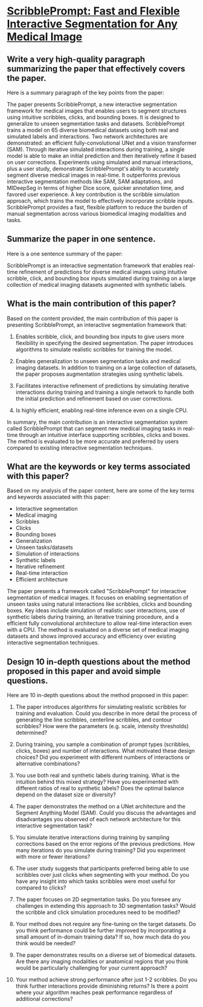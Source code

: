# [ScribblePrompt: Fast and Flexible Interactive Segmentation for Any   Medical Image](https://arxiv.org/abs/2312.07381)

## Write a very high-quality paragraph summarizing the paper that effectively covers the paper.

 Here is a summary paragraph of the key points from the paper:

The paper presents ScribblePrompt, a new interactive segmentation framework for medical images that enables users to segment structures using intuitive scribbles, clicks, and bounding boxes. It is designed to generalize to unseen segmentation tasks and datasets. ScribblePrompt trains a model on 65 diverse biomedical datasets using both real and simulated labels and interactions. Two network architectures are demonstrated: an efficient fully-convolutional UNet and a vision transformer (SAM). Through iterative simulated interactions during training, a single model is able to make an initial prediction and then iteratively refine it based on user corrections. Experiments using simulated and manual interactions, plus a user study, demonstrate ScribblePrompt's ability to accurately segment diverse medical images in real-time. It outperforms previous interactive segmentation methods like SAM, SAM adaptations, and MIDeepSeg in terms of higher Dice score, quicker annotation time, and favored user experience. A key contribution is the scribble simulation approach, which trains the model to effectively incorporate scribble inputs. ScribblePrompt provides a fast, flexible platform to reduce the burden of manual segmentation across various biomedical imaging modalities and tasks.


## Summarize the paper in one sentence.

 Here is a one sentence summary of the paper:

ScribblePrompt is an interactive segmentation framework that enables real-time refinement of predictions for diverse medical images using intuitive scribble, click, and bounding box inputs simulated during training on a large collection of medical imaging datasets augmented with synthetic labels.


## What is the main contribution of this paper?

 Based on the content provided, the main contribution of this paper is presenting ScribblePrompt, an interactive segmentation framework that:

1) Enables scribble, click, and bounding box inputs to give users more flexibility in specifying the desired segmentation. The paper introduces algorithms to simulate realistic scribbles for training the model.

2) Enables generalization to unseen segmentation tasks and medical imaging datasets. In addition to training on a large collection of datasets, the paper proposes augmentation strategies using synthetic labels. 

3) Facilitates interactive refinement of predictions by simulating iterative interactions during training and training a single network to handle both the initial prediction and refinement based on user corrections.

4) Is highly efficient, enabling real-time inference even on a single CPU.

In summary, the main contribution is an interactive segmentation system called ScribblePrompt that can segment new medical imaging tasks in real-time through an intuitive interface supporting scribbles, clicks and boxes. The method is evaluated to be more accurate and preferred by users compared to existing interactive segmentation techniques.


## What are the keywords or key terms associated with this paper?

 Based on my analysis of the paper content, here are some of the key terms and keywords associated with this paper:

- Interactive segmentation
- Medical imaging
- Scribbles
- Clicks
- Bounding boxes  
- Generalization
- Unseen tasks/datasets
- Simulation of interactions
- Synthetic labels
- Iterative refinement
- Real-time interaction
- Efficient architecture

The paper presents a framework called "ScribblePrompt" for interactive segmentation of medical images. It focuses on enabling segmentation of unseen tasks using natural interactions like scribbles, clicks and bounding boxes. Key ideas include simulation of realistic user interactions, use of synthetic labels during training, an iterative training procedure, and a efficient fully convolutional architecture to allow real-time interaction even with a CPU. The method is evaluated on a diverse set of medical imaging datasets and shows improved accuracy and efficiency over existing interactive segmentation techniques.


## Design 10 in-depth questions about the method proposed in this paper and avoid simple questions.

 Here are 10 in-depth questions about the method proposed in this paper:

1. The paper introduces algorithms for simulating realistic scribbles for training and evaluation. Could you describe in more detail the process of generating the line scribbles, centerline scribbles, and contour scribbles? How were the parameters (e.g. scale, intensity thresholds) determined?

2. During training, you sample a combination of prompt types (scribbles, clicks, boxes) and number of interactions. What motivated these design choices? Did you experiment with different numbers of interactions or alternative combinations? 

3. You use both real and synthetic labels during training. What is the intuition behind this mixed strategy? Have you experimented with different ratios of real to synthetic labels? Does the optimal balance depend on the dataset size or diversity?

4. The paper demonstrates the method on a UNet architecture and the Segment Anything Model (SAM). Could you discuss the advantages and disadvantages you observed of each network architecture for this interactive segmentation task?

5. You simulate iterative interactions during training by sampling corrections based on the error regions of the previous predictions. How many iterations do you simulate during training? Did you experiment with more or fewer iterations? 

6. The user study suggests that participants preferred being able to use scribbles over just clicks when segmenting with your method. Do you have any insight into which tasks scribbles were most useful for compared to clicks?

7. The paper focuses on 2D segmentation tasks. Do you foresee any challenges in extending this approach to 3D segmentation tasks? Would the scribble and click simulation procedures need to be modified?

8. Your method does not require any fine-tuning on the target datasets. Do you think performance could be further improved by incorporating a small amount of in-domain training data? If so, how much data do you think would be needed?

9. The paper demonstrates results on a diverse set of biomedical datasets. Are there any imaging modalities or anatomical regions that you think would be particularly challenging for your current approach?

10. Your method achieve strong performance after just 1-2 scribbles. Do you think further interactions provide diminishing returns? Is there a point where your algorithm reaches peak performance regardless of additional corrections?
